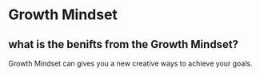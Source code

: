 # Growth Mindset

## what is the benifts from the Growth Mindset?
Growth Mindset can gives you a new creative ways to achieve your goals.
